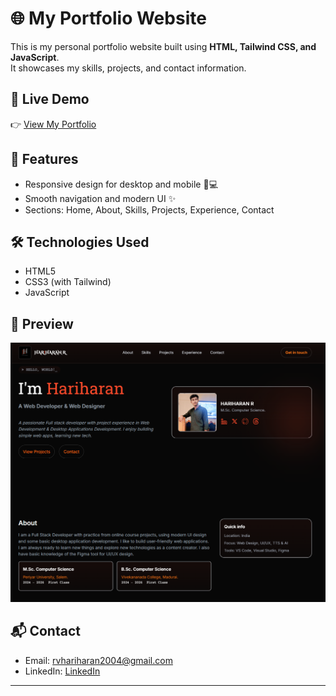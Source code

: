 # 🌐 My Portfolio Website

This is my personal portfolio website built using **HTML, Tailwind CSS, and JavaScript**.  
It showcases my skills, projects, and contact information.  

## 🚀 Live Demo
👉 [View My Portfolio](https://rvhariharan.github.io/MY_Site/)  

## 📂 Features
- Responsive design for desktop and mobile 📱💻  
- Smooth navigation and modern UI ✨  
- Sections: Home, About, Skills, Projects, Experience, Contact  

## 🛠️ Technologies Used
- HTML5  
- CSS3 (with Tailwind)  
- JavaScript  

## 📸 Preview
![Portfolio Screenshot](assets/image/Screenshot_portfolio.png) 

## 📬 Contact
- Email: rvhariharan2004@gmail.com  
- LinkedIn: [LinkedIn](https://www.linkedin.com/in/hariharan-r-5812a02a5?utm_source=share&utm_campaign=share_via&utm_content=profile&utm_medium=android_app)  


---
